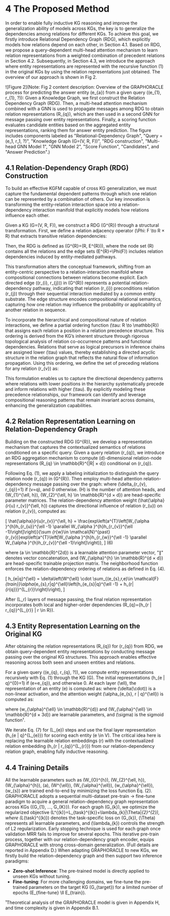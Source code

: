 # 4 The Proposed Method
In order to enable fully inductive KG reasoning and improve the generalization ability of models across KGs, the key is to generalize the dependencies among relations for different KGs. To achieve this goal, we firstly introduce Relational Dependency Graph (RDG), which explicitly models how relations depend on each other, in Section 4.1. Based on RDG, we propose a query-dependent multi-head attention mechanism to learn relation representations from a weighted combination of precedent relations in Section 4.2. Subsequently, in Section 4.3, we introduce the approach where entity representations are represented with the recursive function (1) in the original KGs by using the relation representations just obtained. The overview of our approach is shown in Fig 2.

![Figure 2](Note: Fig 2 content description: Overview of the GRAPHORACLE process for predicting the answer entity \(e_{a}\) from a given query \((e_{1}, r_{1}, ?)\): Given a Knowledge Graph, we first construct the Relation Dependency Graph (RDG). Then, a multi-head attention mechanism combined with a GNN is used to propagate messages among RDG to obtain relation representations \(R_{q}\), which are then used in a second GNN for message passing over entity representations. Finally, a scoring function evaluates candidate entities based on the aggregated entity representations, ranking them for answer entity prediction. The figure includes components labeled as "Relational-Dependency Graph", "Query = \(e_1, r_1, ?\)", "Knowledge Graph \(G=(V, R, F)\)", "RDG construction", "Multi-head GNN Model 1", "GNN Model 2", "Score Function", "Candidates", and "Answer Prediction".)

## 4.1 Relation-Dependency Graph (RDG) Construction
To build an effective KGFM capable of cross KG generalization, we must capture the fundamental dependent patterns through which one relation can be represented by a combination of others. Our key innovation is transforming the entity-relation interaction space into a relation-dependency interaction manifold that explicitly models how relations influence each other.

Given a KG \(G=(V, R, F)\), we construct a RDG \(G^{R}\) through a structural transformation. First, we define a relation adjacency operator \(\Phi: F \to R × R\) that extracts transitive relation dependencies:

Then, the RDG is defined as \(G^{R}=(R, E^{R})\), where the node set \(R\) contains all the relations and the edge sets \(E^{R}=\Phi(F)\) includes relation dependencies induced by entity-mediated pathways.

This transformation alters the conceptual framework, shifting from an entity-centric perspective to a relation-interaction manifold where compositional connections between relations become explicit. Each directed edge \((r_{i}, r_{j})\) in \(G^{R}\) represents a potential relation-dependency pathway, indicating that relation \(r_{i}\) preconditions relation \(r_{j}\) through their sequential interaction mediated by a common entity substrate. The edge structure encodes compositional relational semantics, capturing how one relation may influence the probability or applicability of another relation in sequence.

To incorporate the hierarchical and compositional nature of relation interactions, we define a partial ordering function \(\tau: R \to \mathbb{R}\) that assigns each relation a position in a relation precedence structure. This ordering is derived from the KG’s inherent structure through rigorous topological analysis of relation co-occurrence patterns and functional dependencies. Relations that serve as logical precursors in inference chains are assigned lower \(\tau\) values, thereby establishing a directed acyclic structure in the relation graph that reflects the natural flow of information propagation. Using this ordering, we define the set of preceding relations for any relation \(r_{v}\) as:

This formulation enables us to capture the directional dependency patterns where relations with lower positions in the hierarchy systematically precede and inform relations with higher \(\tau\). By explicitly modeling these precedence relationships, our framework can identify and leverage compositional reasoning patterns that remain invariant across domains, enhancing the generalization capabilities.

## 4.2 Relation Representation Learning on Relation-Dependency Graph
Building on the constructed RDG \(G^{R}\), we develop a representation mechanism that captures the contextualized semantics of relations conditioned on a specific query. Given a query relation \(r_{q}\), we introduce an RDG aggregation mechanism to compute \(d\)-dimensional relation-node representations \(R_{q} \in \mathbb{R}^{|R| × d}\) conditional on \(r_{q}\).

Following Eq. (1), we apply a labeling initialization to distinguish the query relation node \(r_{q}\) in \(G^{R}\). Then employ multi-head attention relation-dependency message passing over the graph: where \(\delta_{r_{v}, r_{q}}=1\) if \(v=q\), and 0 otherwise. \(H\) is the number of attention heads, and \(W_{1}^{\ell, h}\), \(W_{2}^{\ell, h} \in \mathbb{R}^{d × d}\) are head-specific parameter matrices. The relation-dependency attention weight \(\hat{\alpha}_{r_{u} r_{v}}^{\ell, h}\) captures the directional influence of relation \(r_{u}\) on relation \(r_{v}\), computed as:

\[
\hat{\alpha}_{r_{u}r_{v}}^{\ell, h} = \frac{exp\left(a^{T}\left[W_{\alpha }^{h}h_{r_{u}}^{\ell -1} \parallel W_{\alpha }^{h}h_{r_{v}}^{\ell -1}\right]\right)}{\sum _{r_{w}\in \mathcal{N}^{past}(r_{v})}exp\left(a^{T}\left[W_{\alpha }^{h}h_{r_{w}}^{\ell -1} \parallel W_{\alpha }^{h}h_{r_{v}}^{\ell -1}\right]\right)},
\] (6)

where \(a \in \mathbb{R}^{2d}\) is a learnable attention parameter vector, "∥" denotes vector concatenation, and \(W_{\alpha}^{h} \in \mathbb{R}^{d × d}\) are head-specific trainable projection matrix. The neighborhood function enforces the relation-dependency ordering of relations as defined in Eq. (4).

\[
h_{e|q}^{\ell} = \delta\left(W^{\ell} \cdot \sum_{(e_{s},r,e)\in \mathcal{F}_{train}}\alpha_{e_{s},r|q}^{\ell}\left(h_{e_{s}|q}^{\ell -1} + h_{r|_{r_{q}}}^{L_{r}}\right)\right),
\]

After \(L_r\) layers of message passing, the final relation representation incorporates both local and higher-order dependencies \(R_{q}=\{h_{r | r_{q}}^{L_{r}} | r \in R\}\).

## 4.3 Entity Representation Learning on the Original KG
After obtaining the relation representations \(R_{q}\) for \(r_{q}\) from RDG, we obtain query-dependent entity representations by conducting message passing over the original KG structures. This approach enables effective reasoning across both seen and unseen entities and relations.

For a given query \((e_{q}, r_{q}, ?)\), we compute entity representations recursively with Eq. (1) through the KG \(G\). The initial representations \(h_{e | q}^{0}=1\) if \(e=e_{q}\), and otherwise 0. At each layer \(\ell\), the representation of an entity \(e\) is computed as: where \(\delta(\cdot)\) is a non-linear activation, and the attention weight \(\alpha_{e_{s}, r | q}^{\ell}\) is computed as:

where \(w_{\alpha}^{\ell} \in \mathbb{R}^{d}\) and \(W_{\alpha}^{\ell} \in \mathbb{R}^{d × 3d}\) are learnable parameters, and \(\sigma\) is the sigmoid function¹.

We iterate Eq. (7) for \(L_{e}\) steps and use the final layer representation \(h_{e | q}^{L_{e}}\) for scoring each entity \(e \in V\). The critical idea here is replacing the learnable relation embeddings \(r\) with the contextualized relation embedding \(h_{r | r_{q}}^{L_{r}}\) from our relation-dependency relation graph, enabling fully inductive reasoning.

## 4.4 Training Details
All the learnable parameters such as \(W_{O}^{h}\), \(W_{2}^{\ell, h}\), \(W_{\alpha}^{h}\), \(a\), \(W^{\ell}\), \(W_{\alpha}^{\ell}\), \(w_{\alpha}^{\ell}\), \(w_{s}\) are trained end-to-end by minimizing the loss function Eq. (2). GRAPHORACLE adopts a sequential multi-dataset pre-train → fine-tune paradigm to acquire a general relation-dependency graph representation across KGs \(\{G_{1}, ..., G_{K}\}\). For each graph \(G_{k}\), we optimize the regularized objective \(L^{(k)}=L_{task}^{(k)}+\lambda_{k}\|\Theta\|_{2}^{2}\), where \(L_{task}^{(k)}\) denotes the task-specific loss on \(G_{k}\), \(\Theta\) represents all learnable parameters, and \(\lambda_{k}\) controls the strength of L2 regularization. Early stopping technique is used for each graph once validation MRR fails to improve for several epochs. This iterative pre-train process, together with our relation-dependency graph encoder, equips GRAPHORACLE with strong cross-domain generalization. (Full details are reported in Appendix D.) When adapting GRAPHORACLE to new KGs, we firstly build the relation-dependency graph and then support two inference paradigms:
- **Zero-shot Inference**: The pre-trained model is directly applied to unseen KGs without tuning.
- **Fine-tuning**: For more challenging domains, we fine-tune the pre-trained parameters on the target KG \(G_{target}\) for a limited number of epochs \(E_{fine-tune} \ll E_{train}\).


¹Theoretical analysis of the GRAPHORACLE model is given in Appendix H, and time complexity is given in Appendix B.1.
